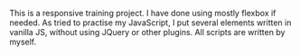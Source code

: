 This is a responsive training project. I have done using mostly flexbox if needed. As tried to practise my JavaScript, I put several elements written in vanilla JS, without using JQuery or other plugins. All scripts are written by myself.
